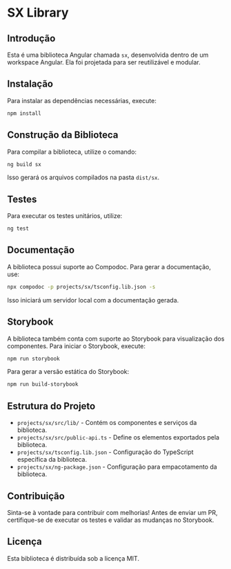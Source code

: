 # SX Library

## Introdução
Esta é uma biblioteca Angular chamada `sx`, desenvolvida dentro de um workspace Angular. Ela foi projetada para ser reutilizável e modular.

## Instalação

Para instalar as dependências necessárias, execute:

```sh
npm install
```

## Construção da Biblioteca

Para compilar a biblioteca, utilize o comando:

```sh
ng build sx
```

Isso gerará os arquivos compilados na pasta `dist/sx`.

## Testes

Para executar os testes unitários, utilize:

```sh
ng test
```

## Documentação

A biblioteca possui suporte ao Compodoc. Para gerar a documentação, use:

```sh
npx compodoc -p projects/sx/tsconfig.lib.json -s
```

Isso iniciará um servidor local com a documentação gerada.

## Storybook

A biblioteca também conta com suporte ao Storybook para visualização dos componentes. Para iniciar o Storybook, execute:

```sh
npm run storybook
```

Para gerar a versão estática do Storybook:

```sh
npm run build-storybook
```

## Estrutura do Projeto

- `projects/sx/src/lib/` - Contém os componentes e serviços da biblioteca.
- `projects/sx/src/public-api.ts` - Define os elementos exportados pela biblioteca.
- `projects/sx/tsconfig.lib.json` - Configuração do TypeScript específica da biblioteca.
- `projects/sx/ng-package.json` - Configuração para empacotamento da biblioteca.

## Contribuição

Sinta-se à vontade para contribuir com melhorias! Antes de enviar um PR, certifique-se de executar os testes e validar as mudanças no Storybook.

## Licença

Esta biblioteca é distribuída sob a licença MIT.